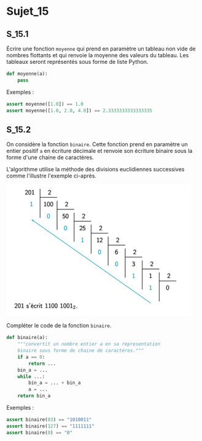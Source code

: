# Sujet_15
## S_15.1

Écrire une fonction `moyenne` qui prend en paramètre un tableau non vide de nombres
flottants et qui renvoie la moyenne des valeurs du tableau. Les tableaux seront
représentés sous forme de liste Python.

```python
def moyenne(a):
    pass
```


Exemples :
```python
assert moyenne([1.0]) == 1.0
assert moyenne([1.0, 2.0, 4.0]) == 2.3333333333333335
```

## S_15.2

On considère la fonction `binaire`.
Cette fonction prend en paramètre un entier positif `a` en
écriture décimale et renvoie son écriture binaire sous la forme d'une chaine de caractères.

L'algorithme utilise la méthode des divisions euclidiennes successives comme l'illustre
l'exemple ci-après.

![alt text](images/image-3.png)

Compléter le code de la fonction `binaire`.


```python
def binaire(a):
    """convertit un nombre entier a en sa representation
    binaire sous forme de chaine de caractères."""
    if a == 0:
        return ...
    bin_a = ...
    while ...:
        bin_a = ... + bin_a
        a = ...
    return bin_a
```

Exemples :

```python
assert binaire(83) == "1010011"
assert binaire(127) == "1111111"
assert binaire(0) == "0"
```

